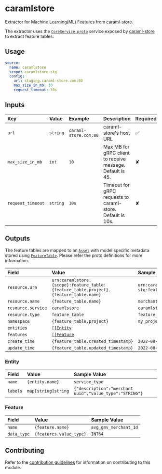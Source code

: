 # caramlstore

Extractor for Machine Learning(ML) Features from [caraml-store][caraml-store].

The extractor uses the [`CoreService.proto`][coreservice.proto] service exposed by 
[caraml-store][caraml-store] to extract feature tables.

## Usage

```yaml
source:
  name: caramlstore
  scope: caramlstore-stg
  config:
    url: staging.caraml-store.com:80
    max_size_in_mb: 10
    request_timeout: 30s
```

## Inputs

| Key               | Value    | Example               | Description                                                | Required? |
|:------------------|:---------|:----------------------|:-----------------------------------------------------------|:----------|
| `url`             | `string` | `caraml-store.com:80` | caraml-store's host URL                                    | ✅         |
| `max_size_in_mb`  | `int`    | `10`                  | Max MB for gRPC client to receive message. Default is 45.  | ✘          |
| `request_timeout` | `string` | `10s`                 | Timeout for gRPC requests to caraml-store. Default is 10s. | ✘         |

## Outputs

The feature tables are mapped to an [`Asset`][proton-asset] with model specific
metadata stored using [`FeatureTable`][proton-featuretable]. Please refer 
the proto definitions for more information.

| Field              | Value                                                                                | Sample Value                                                                         |
|:-------------------|:-------------------------------------------------------------------------------------|:-------------------------------------------------------------------------------------|
| `resource.urn`     | `urn:caramlstore:{scope}:feature_table:{feature_table.project}.{feature_table.name}` | `urn:caramlstore:caramlstore-stg:feature_table:my_project.merchant_uuid_t2_discovery` |
| `resource.name`    | `{feature_table.name}`                                                               | `merchant_uuid_t2_discovery`                                                         |
| `resource.service` | `caramlstore`                                                                        | `caramlstore`                                                                        |
| `resource.type`    | `feature_table`                                                                      | `feature_table`                                                                      |
| `namespace`        | `{feature_table.project}`                                                            | `my_project`                                                                         |
| `entities`         | [`[]Entity`](#entity)                                                                |                                                                                      |
| `features`         | [`[]Feature`](#feature)                                                              |                                                                                      |
| `create_time`      | `{feature_table.created_timestamp}`                                                  | `2022-08-08T03:17:54Z`                                                               |
| `update_time`      | `{feature_table.updated_timestamp}`                                                  | `2022-08-08T03:57:54Z`                                                               |

### Entity

| Field    | Value               | Sample Value                                            |
|:---------|:--------------------|:--------------------------------------------------------|
| `name`   | `{entity.name}`     | `service_type`                                          |
| `labels` | `map[string]string` | `{"description":"merchant uuid","value_type":"STRING"}` |

### Feature

| Field       | Value                   | Sample Value          |
|:------------|:------------------------|:----------------------|
| `name`      | `{feature.name}`        | `avg_gmv_merchant_1d` |
| `data_type` | `{features.value_type}` | `INT64`               |

## Contributing

Refer to the [contribution guidelines](../../../docs/docs/contribute/guide.md#adding-a-new-extractor) 
for information on contributing to this module.

[caraml-store]: https://github.com/caraml-dev/caraml-store
[coreservice.proto]: https://github.com/caraml-dev/caraml-store/blob/v0.1.1/caraml-store-protobuf/src/main/proto/feast/core/CoreService.proto#L12
[proton-asset]: https://github.com/goto/proton/blob/5b5dc72/gotocompany/assets/v1beta2/asset.proto#L14
[proton-featuretable]: https://github.com/goto/proton/blob/5b5dc72/gotocompany/assets/v1beta2/feature_table.proto#L32
